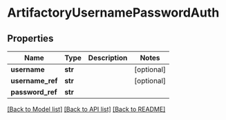 # ArtifactoryUsernamePasswordAuth

## Properties
Name | Type | Description | Notes
------------ | ------------- | ------------- | -------------
**username** | **str** |  | [optional] 
**username_ref** | **str** |  | [optional] 
**password_ref** | **str** |  | 

[[Back to Model list]](../README.md#documentation-for-models) [[Back to API list]](../README.md#documentation-for-api-endpoints) [[Back to README]](../README.md)

